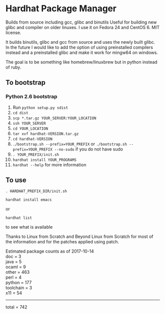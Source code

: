 # Hardhat Package Manager
Builds from source including gcc, glibc and binutils
Useful for building new glibc and compiler on older linuxes.
I use it on Fedora 24 and CentOS 6. MIT license.

It builds binutils, glibc and gcc from source and uses the newly
built glibc. In the future I would like to add the option of using
preinstalled compilers instead and a preinstalled glibc and make
it work for mingw64 on windows.

The goal is to be something like homebrew/linuxbrew but in python
instead of ruby.

## To bootstrap

### Python 2.6 bootstrap
1. Run `python setup.py sdist`
2. `cd dist`
3. `scp *.tar.gz YOUR_SERVER:YOUR_LOCATION`
4. `ssh YOUR_SERVER`
5. `cd YOUR_LOCATION`
6. `tar xvf hardhat-VERSION.tar.gz`
7. `cd hardhat-VERSION`
8. `./bootstrap.sh --prefix=YOUR_PREFIX` or `./bootstrap.sh --prefix=YOUR_PREFIX --no-sudo` if you do not have sudo
9. `. YOUR_PREFIX/init.sh`
10. `hardhat install YOUR_PROGRAMS`
11. `hardhat --help` for more information

## To use
`. HARDHAT_PREFIX_DIR/init.sh`

`hardhat install emacs`

or

`hardhat list`

to see what is available

Thanks to Linux from Scratch and Beyond Linux from Scratch for most
of the information and for the patches applied using patch.

Estimated package counts as of 2017-10-14  
doc       = 3  
java      = 5  
ocaml     = 9  
other     = 463  
perl      = 4  
python    = 177  
toolchain = 3  
x11       = 54

----------------  
total     = 742  

